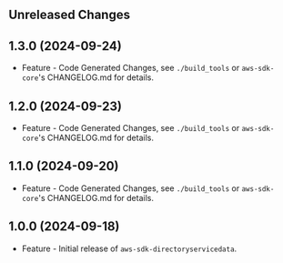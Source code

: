 Unreleased Changes
------------------

1.3.0 (2024-09-24)
------------------

* Feature - Code Generated Changes, see `./build_tools` or `aws-sdk-core`'s CHANGELOG.md for details.

1.2.0 (2024-09-23)
------------------

* Feature - Code Generated Changes, see `./build_tools` or `aws-sdk-core`'s CHANGELOG.md for details.

1.1.0 (2024-09-20)
------------------

* Feature - Code Generated Changes, see `./build_tools` or `aws-sdk-core`'s CHANGELOG.md for details.

1.0.0 (2024-09-18)
------------------

* Feature - Initial release of `aws-sdk-directoryservicedata`.

